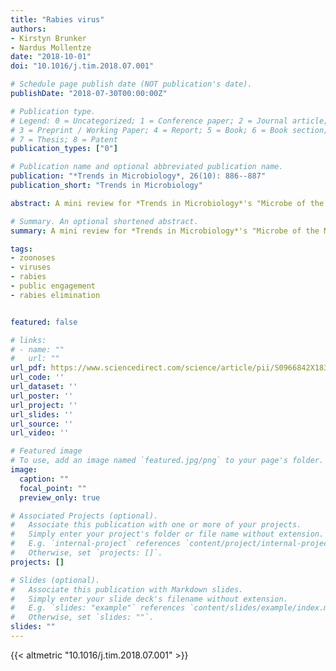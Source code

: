 ```yaml
---
title: "Rabies virus"
authors:
- Kirstyn Brunker
- Nardus Mollentze
date: "2018-10-01"
doi: "10.1016/j.tim.2018.07.001"

# Schedule page publish date (NOT publication's date).
publishDate: "2018-07-30T00:00:00Z"

# Publication type.
# Legend: 0 = Uncategorized; 1 = Conference paper; 2 = Journal article;
# 3 = Preprint / Working Paper; 4 = Report; 5 = Book; 6 = Book section;
# 7 = Thesis; 8 = Patent
publication_types: ["0"]

# Publication name and optional abbreviated publication name.
publication: "*Trends in Microbiology*, 26(10): 886--887"
publication_short: "Trends in Microbiology"

abstract: A mini review for *Trends in Microbiology*'s "Microbe of the Month" series, describing the transmission cycle of rabies virus in domestic dogs and highlighting the importance of a One Health approach to control and eliminate human rabies deaths. 

# Summary. An optional shortened abstract.
summary: A mini review for *Trends in Microbiology*'s "Microbe of the Month" series, describing the transmission cycle of rabies virus in domestic dogs and highlighting the importance of a One Health approach to control and eliminate human rabies deaths. 

tags:
- zoonoses
- viruses
- rabies
- public engagement
- rabies elimination


featured: false

# links:
# - name: ""
#   url: ""
url_pdf: https://www.sciencedirect.com/science/article/pii/S0966842X18301574/pdfft?md5=595b99bc618262a4541c2a91a09d8770&pid=1-s2.0-S0966842X18301574-main.pdf
url_code: ''
url_dataset: ''
url_poster: ''
url_project: ''
url_slides: ''
url_source: ''
url_video: ''

# Featured image
# To use, add an image named `featured.jpg/png` to your page's folder. 
image:
  caption: ""
  focal_point: ""
  preview_only: true

# Associated Projects (optional).
#   Associate this publication with one or more of your projects.
#   Simply enter your project's folder or file name without extension.
#   E.g. `internal-project` references `content/project/internal-project/index.md`.
#   Otherwise, set `projects: []`.
projects: []

# Slides (optional).
#   Associate this publication with Markdown slides.
#   Simply enter your slide deck's filename without extension.
#   E.g. `slides: "example"` references `content/slides/example/index.md`.
#   Otherwise, set `slides: ""`.
slides: ""
---
```


{{< altmetric "10.1016/j.tim.2018.07.001" >}}
